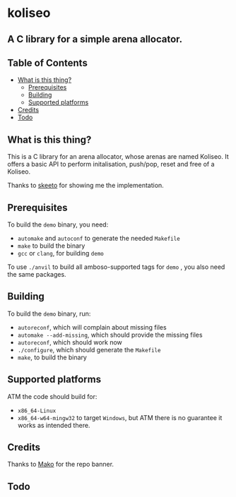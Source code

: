 # koliseo

## A C library for a simple arena allocator.

## Table of Contents

+ [What is this thing?](#witt)
  + [Prerequisites](#prerequisites)
  + [Building](#building)
  + [Supported platforms](#support)
+ [Credits](#credits)
+ [Todo](#todo)

## What is this thing? <a name = "witt"></a>

  This is a C library for an arena allocator, whose arenas are named Koliseo.
  It offers a basic API to perform initalisation, push/pop, reset and free of a Koliseo.

  Thanks to [skeeto](https://www.reddit.com/user/skeeto/) for showing me the implementation.

## Prerequisites <a name = "prerequisites"></a>

  To build the `demo` binary, you need:
  * `automake` and `autoconf` to generate the needed `Makefile`
  * `make` to build the binary
  * `gcc` or `clang`, for building `demo`

  To use `./anvil` to build all amboso-supported tags for `demo` , you also need the same packages.

## Building <a name = "building"></a>

  To build the `demo` binary, run:
  * `autoreconf`, which will complain about missing files
  * `automake --add-missing`, which should provide the missing files
  * `autoreconf`, which should work now
  * `./configure`, which should generate the `Makefile`
  * `make`, to build the binary

## Supported platforms <a name = "support"></a>

  ATM the code should build for:
  - `x86_64-Linux`
  - `x86_64-w64-mingw32` to target `Windows`, but ATM there is no guarantee it works as intended there.

## Credits <a name = "credits"></a>

  Thanks to [Mako](https://www.instagram.com/mako_x_tattoo/) for the repo banner.

## Todo <a name = "todo"></a>
